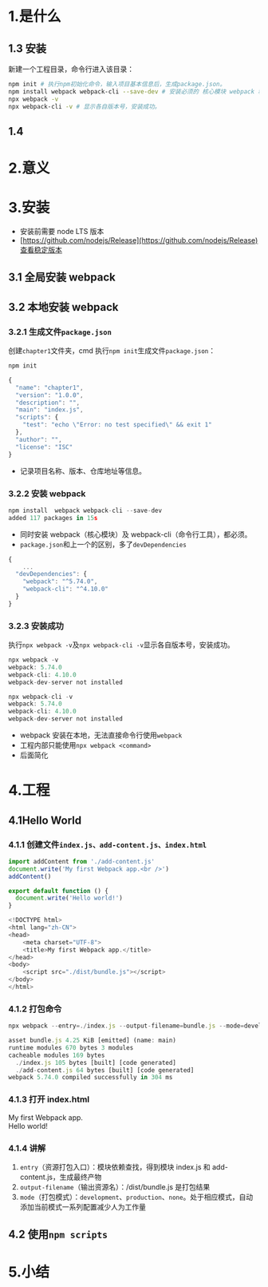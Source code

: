 # 1.是什么

## 1.3 安装

新建一个工程目录，命令行进入该目录：

```bash
npm init # 执行npm初始化命令，输入项目基本信息后，生成package.json。
npm install webpack webpack-cli --save-dev # 安装必须的 核心模块 webpack 和 命令行工具 webpack-cli。
npx webpack -v
npx webpack-cli -v # 显示各自版本号，安装成功。
```

## 1.4

# 2.意义

# 3.安装

- 安装前需要 node LTS 版本
- [https://github.com/nodejs/Release](https://github.com/nodejs/Release)查看稳定版本

## 3.1 全局安装 webpack

## 3.2 本地安装 webpack

### 3.2.1 生成文件`package.json`

创建`chapter1`文件夹，cmd 执行`npm init`生成文件`package.json`：

```javascript
npm init
```

```javascript
{
  "name": "chapter1",
  "version": "1.0.0",
  "description": "",
  "main": "index.js",
  "scripts": {
    "test": "echo \"Error: no test specified\" && exit 1"
  },
  "author": "",
  "license": "ISC"
}

```

- 记录项目名称、版本、仓库地址等信息。

### 3.2.2 安装 webpack

```javascript
npm install  webpack webpack-cli --save-dev
added 117 packages in 15s
```

- 同时安装 webpack（核心模块）及 webpack-cli（命令行工具），都必须。
- `package.json`和上一个的区别，多了`devDependencies`

```javascript
{
	...
  "devDependencies": {
    "webpack": "^5.74.0",
    "webpack-cli": "^4.10.0"
  }
}

```

### 3.2.3 安装成功

执行`npx webpack -v`及`npx webpack-cli -v`显示各自版本号，安装成功。

```javascript
npx webpack -v
webpack: 5.74.0
webpack-cli: 4.10.0
webpack-dev-server not installed

npx webpack-cli -v
webpack: 5.74.0
webpack-cli: 4.10.0
webpack-dev-server not installed
```

- webpack 安装在本地，无法直接命令行使用`webpack`
- 工程内部只能使用`npx webpack <command>`
- 后面简化

# 4.工程

## 4.1Hello World

### 4.1.1 创建文件`index.js、add-content.js、index.html`

```javascript
import addContent from './add-content.js'
document.write('My first Webpack app.<br />')
addContent()
```

```javascript
export default function () {
  document.write('Hello world!')
}
```

```javascript
<!DOCTYPE html>
<html lang="zh-CN">
<head>
    <meta charset="UTF-8">
    <title>My first Webpack app.</title>
</head>
<body>
    <script src="./dist/bundle.js"></script>
</body>
</html>
```

### 4.1.2 打包命令

```javascript
npx webpack --entry=./index.js --output-filename=bundle.js --mode=development

asset bundle.js 4.25 KiB [emitted] (name: main)
runtime modules 670 bytes 3 modules
cacheable modules 169 bytes
  ./index.js 105 bytes [built] [code generated]
  ./add-content.js 64 bytes [built] [code generated]
webpack 5.74.0 compiled successfully in 304 ms
```

### 4.1.3 打开 index.html

My first Webpack app.<br />Hello world!

### 4.1.4 讲解

1. `entry`（资源打包入口）：模块依赖查找，得到模块 index.js 和 add-content.js，生成最终产物
2. `output-filename`（输出资源名）：/dist/bundle.js 是打包结果
3. `mode`（打包模式）：`development`、`production`、`none`。处于相应模式，自动添加当前模式一系列配置减少人为工作量

## 4.2 使用`npm scripts`

# 5.小结
